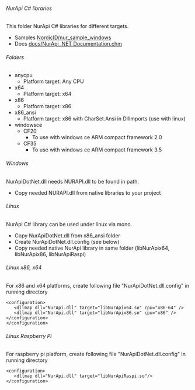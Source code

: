 ###### NurApi C# libraries

This folder NurApi C# libraries for different targets.
- Samples [NordicID/nur_sample_windows](https://github.com/NordicID/nur_sample_windows)
- Docs [docs/NurApi .NET Documentation.chm](docs/NurApi%20.NET%20Documentation.chm)

###### Folders
- anycpu
  - Platform target: Any CPU
- x64
  - Platform target: x64
- x86
  - Platform target: x86
- x86_ansi
  - Platform target: x86 with CharSet.Ansi in DllImports (use with linux)
- windowsce
  - CF20
    - To use with windows ce ARM compact framework 2.0
  - CF35
    - To use with windows ce ARM compact framework 3.5
    
    
###### Windows
NurApiDotNet.dll needs NURAPI.dll to be found in path.
- Copy needed NURAPI.dll from native libraries to your project


###### Linux
NurApi C# library can be used under linux via mono.
- Copy NurApiDotNet.dll from x86_ansi folder
- Create NurApiDotNet.dll.config (see below)
- Copy needed native NurApi library in same folder (libNurApix64, libNurApix86, libNurApiRaspi)

###### Linux x86, x64
For x86 and x64 platforms, create following file "NurApiDotNet.dll.config" in running directory
```
<configuration>
   <dllmap dll="NurApi.dll" target="libNurApix64.so" cpu="x86-64" />
   <dllmap dll="NurApi.dll" target="libNurApix86.so" cpu="x86" /> </configuration>
</configuration>
```

###### Linux Raspberry Pi
For raspberry pi platform, create following file "NurApiDotNet.dll.config" in running directory
```
<configuration>
   <dllmap dll="NurApi.dll" target="libNurApiRaspi.so"/>   
</configuration>
```
